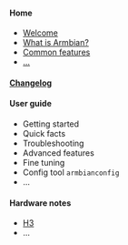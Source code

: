 
#### Home
- [Welcome](index.html)  
- [What is Armbian?](index.html)  
- [Common features](index.html)  
- [...](index.html)  

#### [Changelog](changelog.html)  

#### User guide
- Getting started
- Quick facts
- Troubleshooting
- Advanced features
- Fine tuning
- Config tool `armbianconfig`
- ...

#### Hardware notes
- [H3](H3.html)
- ...

